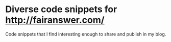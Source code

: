 # Diverse code snippets for http://fairanswer.com/

Code snippets that I find interesting enough to share and publish in my blog.



